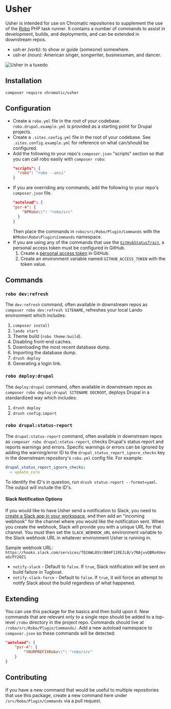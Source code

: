 # Usher

Usher is intended for use on Chromatic repositories to supplement the use of the
[Robo](https://robo.li/) PHP task runner. It contains a number of commands to
assist in development, builds, and deployments, and can be extended in
downstream repos.

* ush·er _(verb)_: to show or guide (someone) somewhere.
* ush·er _(noun)_: American singer, songwriter, businessman, and dancer.

![Usher in a tuxedo](https://user-images.githubusercontent.com/20355/146567165-6a9a6dc5-66cd-4f7c-8e39-69de09365bfd.jpg)

## Installation

`composer require chromatic/usher`

## Configuration

- Create a `robo.yml` file in the root of your codebase. `robo.drupal.example.yml`
is provided as a starting point for Drupal projects.
- Create a `.sites.config.yml` file in the root of your codebase. See
`.sites.config.example.yml` for reference on what can/should be configured.
- Add the following to your repo's `composer.json` "scripts" section so that you can call robo easily with `composer robo`:
  ```json
  "scripts": {
    "robo": "robo --ansi"
  }
  ```
- If you are overriding any commands, add the following to your repo's `composer.json` file.
  ```json
  "autoload": {
  "psr-4": {
      "BPRobo\\": "robo/src"
    }
  }
  ```
  Then place the commands in `robo/src/Robo/Plugin/Commands` with the
  `BPRobo\Robo\Plugin\Commands` namespace.
- If you are using any of the commands that use the [`GitHubStatusTrait`](src/Robo/Plugin/Traits/GitHubStatusTrait.php), a personal access token must be configured in GitHub.
   1. Create a [personal access token](https://github.com/settings/tokens/new) in GitHub.
   1. Create an environment variable named `GITHUB_ACCESS_TOKEN` with the token value.

## Commands

### `robo dev:refresh`

The `dev:refresh` command, often available in downstream repos as
`composer robo dev:refresh SITENAME`, refreshes your local Lando environment
which includes:

1. `composer install`
1. `lando start`
1. Theme build (`robo theme:build`).
1. Disabling front-end caches.
1. Downloading the most recent database dump.
1. Importing the database dump.
1. `drush deploy`
1. Generating a login link.

### `robo deploy:drupal`

The `deploy:drupal` command, often available in downstream repos as
`composer robo deploy:drupal SITENAME DOCROOT`, deploys Drupal in a standardized way
which includes:

1. `drush deploy`
1. `drush config:import`

### `robo drupal:status-report`

The `drupal:status-report` command, often available in downstream repos as
`composer robo drupal:status-report`, checks Drupal's status report and reports
warnings and errors. Specific warnings or errors can be ignored by adding the
warning/error ID to the `drupal_status_report_ignore_checks` key in the
downstream repository's `robo.yml` config file. For example:

```yaml
drupal_status_report_ignore_checks:
  - update_core
```

To identify the ID's in question, run `drush status-report --format=yaml`. The
output will include the ID's.

#### Slack Notification Options

If you would like to have Usher send a notification to Slack, you need to [create a Slack app in your workspace](https://api.slack.com/apps), and then add an "incoming webhook" for the channel where you would like the notification sent. When you create the webhook, Slack will provide you with a unique URL for that channel. You must then set the `SLACK_WEBHOOK_URL` environment variable to the Slack webhook URL in whatever environment Usher is running in.

Sample webhook URL: `https://hooks.slack.com/services/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`

- `notify-slack` - Default to `false`. If `true`, Slack notification will be sent on build failure in Tugboat.
- `notify-slack-force` - Default to `false`. If `true`, it will force an attempt to notify Slack about the build regardless of what happened.

## Extending

You can use this package for the basics and then build upon it. New commands
that are relevant only to a single repo should be added to a top-level `/robo`
directory in the project repo. Commands should live at `/robo/src/Robo/Plugin/Commands/`.
Add a new autoload namespace to `composer.json` so these commands will be
detected:

```json
"autoload": {
    "psr-4": {
        "YOURPREFIXRobo\\": "robo/src"
    }
}
```

## Contributing

If you have a new command that would be useful to multiple repositories that use
this package, create a new command here under `/src/Robo/Plugin/Commands` via a
pull request.
